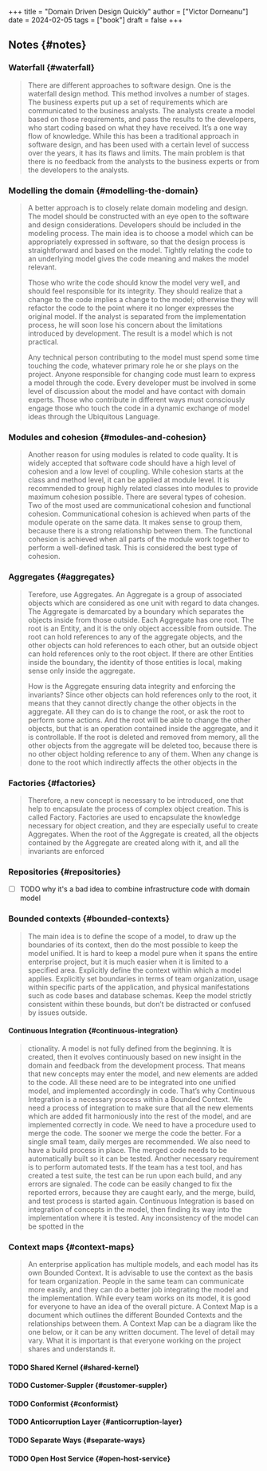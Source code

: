 +++
title = "Domain Driven Design Quickly"
author = ["Victor Dorneanu"]
date = 2024-02-05
tags = ["book"]
draft = false
+++

## Notes {#notes}


### Waterfall {#waterfall}

> There are different approaches to software design. One is the
> waterfall design method. This method involves a number of
> stages. The business experts put up a set of requirements which
> are communicated to the business analysts. The analysts create a
> model based on those requirements, and pass the results to the
> developers, who start coding based on what they have received.
> It’s a one way flow of knowledge. While this has been a
> traditional approach in software design, and has been used with a
> certain level of success over the years, it has its flaws and limits.
> The main problem is that there is no feedback from the analysts
> to the business experts or from the developers to the analysts.


### Modelling the domain {#modelling-the-domain}

> A better approach is to closely relate domain modeling and
> design. The model should be constructed with an eye open to the
> software and design considerations. Developers should be
> included in the modeling process. The main idea is to choose a
> model which can be appropriately expressed in software, so that
> the design process is straightforward and based on the model.
> Tightly relating the code to an underlying model gives the code
> meaning and makes the model relevant.
>
> Those who write the code should know the model very well, and
> should feel responsible for its integrity. They should realize that
> a change to the code implies a change to the model; otherwise
> they will refactor the code to the point where it no longer
> expresses the original model. If the analyst is separated from the
> implementation process, he will soon lose his concern about the
> limitations introduced by development. The result is a model
> which is not practical.
>
> Any technical person contributing to the model must spend some
> time touching the code, whatever primary role he or she plays on
> the project. Anyone responsible for changing code must learn to
> express a model through the code. Every developer must be
> involved in some level of discussion about the model and have
> contact with domain experts. Those who contribute in different
> ways must consciously engage those who touch the code in a
> dynamic exchange of model ideas through the Ubiquitous
> Language.


### Modules and cohesion {#modules-and-cohesion}

> Another reason for using modules is related to code quality. It is widely accepted that
> software code should have a high level of cohesion and a low level of coupling. While
> cohesion starts at the class and method level, it can be applied at module level. It is
> recommended to group highly related classes into modules to provide maximum cohesion
> possible. There are several types of cohesion. Two of the most used are communicational
> cohesion and functional cohesion. Communicational cohesion is achieved when parts of the
> module operate on the same data. It makes sense to group them, because there is a strong
> relationship between them. The functional cohesion is achieved when all parts of the
> module work together to perform a well-defined task. This is considered the best type of
> cohesion.


### Aggregates {#aggregates}

> Terefore, use Aggregates. An Aggregate is a group of
> associated objects which are considered as one unit with regard
> to data changes. The Aggregate is demarcated by a boundary
> which separates the objects inside from those outside. Each
> Aggregate has one root. The root is an Entity, and it is the only
> object accessible from outside. The root can hold references to
> any of the aggregate objects, and the other objects can hold
> references to each other, but an outside object can hold
> references only to the root object. If there are other Entities
> inside the boundary, the identity of those entities is local,
> making sense only inside the aggregate.
>
> How is the Aggregate ensuring data integrity and enforcing the
> invariants? Since other objects can hold references only to the
> root, it means that they cannot directly change the other objects
> in the aggregate. All they can do is to change the root, or ask the
> root to perform some actions. And the root will be able to
> change the other objects, but that is an operation contained
> inside the aggregate, and it is controllable. If the root is deleted
> and removed from memory, all the other objects from the
> aggregate will be deleted too, because there is no other object
> holding reference to any of them. When any change is done to
> the root which indirectly affects the other objects in the


### Factories {#factories}

> Therefore, a new concept is necessary to be introduced, one that
> help to encapsulate the process of complex object creation. This
> is called Factory. Factories are used to encapsulate the
> knowledge necessary for object creation, and they are especially
> useful to create Aggregates. When the root of the Aggregate is
> created, all the objects contained by the Aggregate are created
> along with it, and all the invariants are enforced


### Repositories {#repositories}

-   [ ] TODO why it's a bad idea to combine infrastructure code with domain model


### Bounded contexts {#bounded-contexts}

> The main idea is to define the scope of a model, to draw up the
> boundaries of its context, then do the most possible to keep the
> model unified. It is hard to keep a model pure when it spans the
> entire enterprise project, but it is much easier when it is limited
> to a specified area. Explicitly define the context within which a
> model applies. Explicitly set boundaries in terms of team
> organization, usage within specific parts of the application, and
> physical manifestations such as code bases and database
> schemas. Keep the model strictly consistent within these bounds,
> but don’t be distracted or confused by issues outside.


#### Continuous Integration {#continuous-integration}

> ctionality.
> A model is not fully defined from the beginning. It is created,
> then it evolves continuously based on new insight in the domain
> and feedback from the development process. That means that
> new concepts may enter the model, and new elements are added
> to the code. All these need are to be integrated into one unified
> model, and implemented accordingly in code. That’s why
> Continuous Integration is a necessary process within a Bounded
> Context. We need a process of integration to make sure that all
> the new elements which are added fit harmoniously into the rest
> of the model, and are implemented correctly in code. We need to
> have a procedure used to merge the code. The sooner we merge
> the code the better. For a single small team, daily merges are
> recommended. We also need to have a build process in place.
> The merged code needs to be automatically built so it can be
> tested. Another necessary requirement is to perform automated
> tests. If the team has a test tool, and has created a test suite, the
> test can be run upon each build, and any errors are signaled. The
> code can be easily changed to fix the reported errors, because
> they are caught early, and the merge, build, and test process is
> started again.
> Continuous Integration is based on integration of concepts in the
> model, then finding its way into the implementation where it is
> tested. Any inconsistency of the model can be spotted in the


### Context maps {#context-maps}

> An enterprise application has multiple models, and each model
> has its own Bounded Context. It is advisable to use the context
> as the basis for team organization. People in the same team can
> communicate more easily, and they can do a better job
> integrating the model and the implementation. While every team
> works on its model, it is good for everyone to have an idea of the
> overall picture. A Context Map is a document which outlines the
> different Bounded Contexts and the relationships between them.
> A Context Map can be a diagram like the one below, or it can be
> any written document. The level of detail may vary. What it is
> important is that everyone working on the project shares and
> understands it.


#### <span class="org-todo todo TODO">TODO</span> Shared Kernel {#shared-kernel}


#### <span class="org-todo todo TODO">TODO</span> Customer-Suppler {#customer-suppler}


#### <span class="org-todo todo TODO">TODO</span> Conformist {#conformist}


#### <span class="org-todo todo TODO">TODO</span> Anticorruption Layer {#anticorruption-layer}


#### <span class="org-todo todo TODO">TODO</span> Separate Ways {#separate-ways}


#### <span class="org-todo todo TODO">TODO</span> Open Host Service {#open-host-service}
